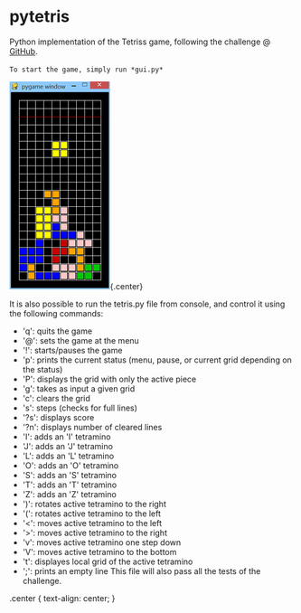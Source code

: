 # pytetris
Python implementation of the Tetriss game, following the challenge @ [GitHub](https://github.com/LearnProgramming/learntris).

` To start the game, simply run *gui.py* `

![Screenshot](./images/screenshot.png "Screenshot og the game"){.center}

It is also possible to run the tetris.py file from console, and control it using the following commands:
* 'q': quits the game
* '@': sets the game at the menu
* '!': starts/pauses the game
* 'p': prints the current status (menu, pause, or current grid depending on the status)
* 'P': displays the grid with only the active piece
* 'g': takes as input a given grid
* 'c': clears the grid
* 's': steps (checks for full lines)
* '?s': displays score
* '?n': displays number of cleared lines
* 'I': adds an 'I' tetramino
* 'J': adds an 'J' tetramino
* 'L': adds an 'L' tetramino
* 'O': adds an 'O' tetramino
* 'S': adds an 'S' tetramino
* 'T': adds an 'T' tetramino
* 'Z': adds an 'Z' tetramino
* ')': rotates active tetramino to the right
* '(': rotates active tetramino to the left
* '<': moves active tetramino to the left
* '>': moves active tetramino to the right
* 'v': moves active tetramino one step down
* 'V': moves active tetramino to the bottom
* 't': displayes local grid of the active tetramino
* ';': prints an empty line
This file will also pass all the tests of the challenge.

.center {
  text-align: center;
}